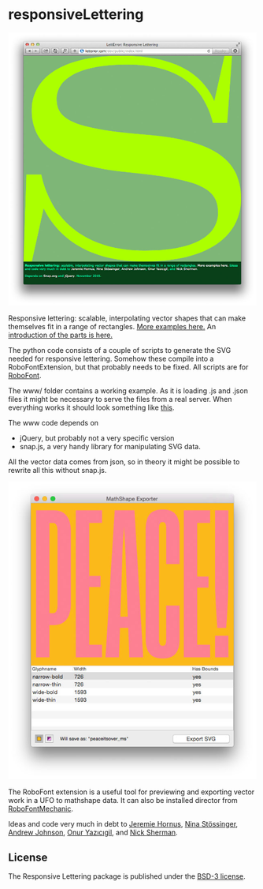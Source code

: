 # responsiveLettering

![Responsive Lettering](responsiveLettering_screen.jpg)

Responsive lettering: scalable, interpolating vector shapes that can make themselves fit in a range of rectangles.
<a href="http://letterror.com/dev/mathshapes/">More examples here.</a> An <a href="http://letterror.github.io/responsiveLettering/www/introduction.html">introduction of the parts is here.</a>

The python code consists of a couple of scripts to generate the SVG needed for responsive lettering. Somehow these compile into a RoboFontExtension, but that probably needs to be fixed. All scripts are for <a href="http://doc.robofont.com">RoboFont</a>.

The www/ folder contains a working example. As it is loading .js and .json files it might be necessary to serve the files from a real server. When everything works it should look something like <a href="http://letterror.github.io/responsiveLettering/www/index.html">this</a>.

The www code depends on

 * jQuery, but probably not a very specific version
 * snap.js, a very handy library for manipulating SVG data.

All the vector data comes from json, so in theory it might be possible to rewrite all this without snap.js. 

![RoboFont Extension](RoboFontMathShapeExporter_screen.jpg)

The RoboFont extension is a useful tool for previewing and exporting vector work in a UFO to mathshape data. It can also be installed director from <a href="http://www.robofontmechanic.com">RoboFontMechanic</a>.

Ideas and code very much in debt to <a href="http://www.typosansplomb.com/ResponsiveInterpolation/" target="_new">Jeremie Hornus</a>, <a href="http://typologic.nl/news/live-font-interpolation-with-svg/" target="_new">Nina Stössinger</a>, <a href="http://alistapart.com/article/live-font-interpolation-on-the-web" target="_new">Andrew Johnson</a>, <a href="http://onuryazicigil.com" target="_new">Onur Yazıcıgil</a>, and <a href="http://nicksherman.com" target="_new">Nick Sherman</a>.

## License

The Responsive Lettering package is published under the [BSD-3 license](http://opensource.org/licenses/BSD-3-Clause).
